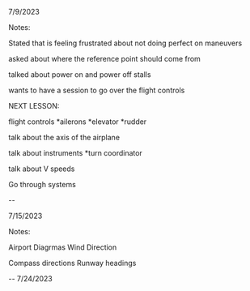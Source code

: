 7/9/2023

Notes:

Stated that is feeling frustrated about not doing perfect on maneuvers

asked about where the reference point should come from

talked about power on and power off stalls

wants to have a session to go over the flight controls





NEXT LESSON:

flight controls
*ailerons
*elevator
*rudder

talk about the axis of the airplane

talk about instruments
*turn coordinator

talk about V speeds

Go through systems


--

7/15/2023

Notes:

Airport Diagrmas
Wind Direction

Compass directions
Runway headings




--
7/24/2023







